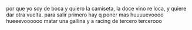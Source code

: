 por que yo soy de boca y quiero la camiseta, la doce vino re loca, y quiere dar otra vuelta. para salir primero hay q poner mas huuuuevoooo hueeevoooooo matar una gallina y a racing de tercero tercerooo
